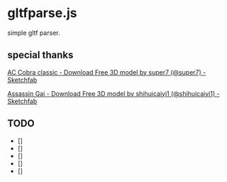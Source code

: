 
# gltfparse.js

simple gltf parser.

## special thanks

[AC Cobra classic \- Download Free 3D model by super7 \(@super7\) \- Sketchfab](https://sketchfab.com/3d-models/ac-cobra-classic-e6a38042e6e84189bc158682478e8b24)

[Assassin Gai \- Download Free 3D model by shihuicaiyi1 \(@shihuicaiyi1\) \- Sketchfab](https://sketchfab.com/3d-models/assassin-gai-2e571c1e614a4244a1035c6c25e75c4d)

## TODO

* [] 
* [] 
* [] 
* [] 
* [] 

